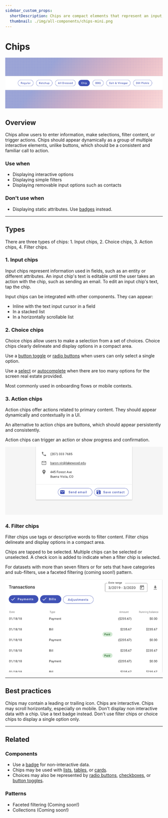 ```yaml
---
sidebar_custom_props:
  shortDescription: Chips are compact elements that represent an input, attribute, or action.
  thumbnail: ./img/all-components/chips-mini.png
---
```


# Chips

<ComponentVisual storybookUrl="https://forge.tylerdev.io/main/?path=/docs/components-chips--docs">

![](./images/chips.png)

</ComponentVisual>

## Overview

Chips allow users to enter information, make selections, filter content, or trigger actions. Chips should appear dynamically as a group of
multiple interactive elements, unlike buttons, which should be a consistent and familiar call to action.

### Use when

- Displaying interactive options
- Displaying simple filters 
- Displaying removable input options such as contacts

### Don't use when

- Displaying static attributes. Use [badges](/components/notifications-and-messages/badge) instead.

---

## Types 

There are three types of chips: 1. Input chips, 2. Choice chips, 3. Action chips, 4. Filter chips.

### 1. Input chips

Input chips represent information used in fields, such as an entity or different attributes. An input chip's text is editable until the user
takes an action with the chip, such as sending an email. To edit an input chip's text, tap the chip.

Input chips can be integrated with other components. They can appear:

- Inline with the text input cursor in a field
- In a stacked list
- In a horizontally scrollable list

### 2. Choice chips

Choice chips allow users to make a selection from a set of choices. Choice chips clearly delineate and display options in a compact area. 

Use a [button toggle](/components/controls/button-toggle) or [radio buttons](/components/controls/radio-button) when users can only select a single option.

Use a [select](/components/fields/select) or [autocomplete](/components/fields/autocomplete) when there are too many  options for the screen real estate provided. 

Most commonly used in onboarding flows or mobile contexts. 

### 3. Action chips 

Action chips offer actions related to primary content. They should appear dynamically and contextually in a UI.

An alternative to action chips are buttons, which should appear persistently and consistently.

Action chips can trigger an action or show progress and confirmation.

<ImageBlock padded={false} max-width="500px">

![Image filters that have been applied to a list.](./images/action-chips-demo.png)

</ImageBlock>


### 4. Filter chips

Filter chips use tags or descriptive words to filter content. Filter chips delineate and display options in a compact area.

Chips are tapped to be selected. Multiple chips can be selected or unselected. A check icon is added to indicate when a filter chip is selected.

For datasets with more than seven filters or for sets that have categories and sub-filters, use a faceted filtering (coming soon!) pattern. 

<ImageBlock padded={false} max-width="500px">

![Image filters that have been applied to a list.](./images/filter-chips-demo.png)

</ImageBlock>

---

## Best practices 

<DoDontGrid>
  <DoDontTextSection>
    <DoDontText type="do">Chips may contain a leading or trailing icon.</DoDontText>
    <DoDontText type="do">Chips are interactive. </DoDontText>
    <DoDontText type="do">Chips may scroll horizontally, especially on mobile. </DoDontText>
  </DoDontTextSection>
    <DoDontTextSection>
    <DoDontText type="dont">Don't display non interactive data with a chip. Use a text badge instead.</DoDontText>
    <DoDontText type="dont">Don't use filter chips or choice chips to display a single option only.</DoDontText>
  </DoDontTextSection>
</DoDontGrid>

---

## Related 

### Components

- Use a [badge](/components/notifications-and-messages/badge) for non-interactive data.
- Chips may be used with [lists](/components/lists/list), [tables](/components/lists/list), or [cards](/components/cards/card).
- Choices may also be represented by [radio buttons](/components/controls/radio-button), [checkboxes](/components/controls/checkbox), or [button toggles](/components/controls/button-toggle).

### Patterns

- Faceted filtering (Coming soon!)
- Collections (Coming soon!)
